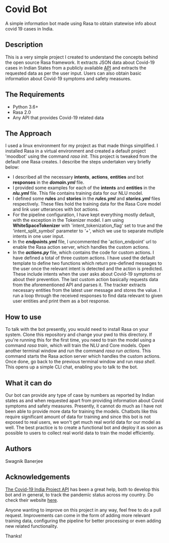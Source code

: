 # Covid Bot
A simple information bot made using Rasa to obtain statewise info about covid 19 cases in India.

## Description
This is a very simple project I created to understand the concepts behind the open source Rasa framework. It extracts JSON data about Covid-19 cases in Indian States from a publicly available [API](https://api.covid19india.org/data.json) and extracts the requested data as per the user input.
Users can also obtain basic information about Covid-19 symptoms and safety measures.

## The Requirements
- Python 3.6+
- Rasa 2.0
- Any API that provides Covid-19 related data

## The Approach
I used a linux environment for my project as that made things simplified. I installed Rasa in a virtual environment and created a default project 'moodbot' using the command _rasa init_. This project is tweaked from the default one Rasa creates. I describe the steps undertaken very briefly below:
- I described all the necessary **intents**, **actions**, **entities** and bot **responses** in the **_domain.yml_** file.
- I provided some examples for each of the **intents** and **entities** in the **_nlu.yml_** file. This file contains training data for our NLU model.
- I defined some **rules** and **stories** in the **_rules.yml_** and **_stories.yml_** files respectively. These files hold the training data for the Rasa Core model and link user utterances with bot actions.
- For the pipeline configuration, I have kept everything mostly default, with the exception in the Tokenizer model. I am using **WhiteSpaceTokenizer** with 'intent_tokenization_flag' set to true and the 'intent_split_symbol' parameter to _'+'_, which we use to separate mutliple intents in one user input.
- In the **_endpoints.yml_** file, I uncommented the 'action_endpoint' url to enable the Rasa action server, which handles the custom actions.
- In the **_actions.py_** file, which contains the code for custom actions. I have defined a total of three custom actions. I have used the default template to define two functions which return pre-defined messages to the user once the relevant intent is detected and the action is predicted. These include intents when the user asks about Covid-19 symptoms or about their prevention.
The last custom action basically requests data from the aforementioned API and parses it. The tracker extracts necessary entities from the latest user message and stores the value. I run a loop through the received responses to find data relevant to given user entities and print them as a bot response.

## How to use
To talk with the bot presently, you would need to install Rasa on your system. Clone this repository and change your pwd to this directory. If you're running this for the first time, you need to train the model using a command _rasa train_, which will train the NLU and Core models. Open another terminal window and run the command _rasa run actions_. This command starts the Rasa action server which handles the custom actions. Once done, go back to the previous terminal window and run _rasa shell_. This opens up a simple CLI chat, enabling you to talk to the bot.

## What it can do
Our bot can provide any type of case by numbers as reported by Indian states as and when requested apart from providing information about Covid symptoms and safety measures.
Presently, it cannot do much as I have not been able to provide more data for training the models. Chatbots like this require significant amount of data for training and since this bot is not exposed to real users, we won't get much real world data for our model as well. The best practice is to create a functional bot and deploy it as soon as possible to users to collect real world data to train the model efficiently.


## Authors
Swagnik Banerjee

## Acknowledgements
[The Covid-19 India Project API](https://github.com/covid19india/api) has been a great help, both to develop this bot and in general, to track the pandemic status across my country. Do check their website [here](https://www.covid19india.org/).

Anyone wanting to improve on this project in any way, feel free to do a pull request. Improvements can come in the form of adding more relevant training data, configuring the pipeline for better processing or even adding new related functionality.

Thanks!
